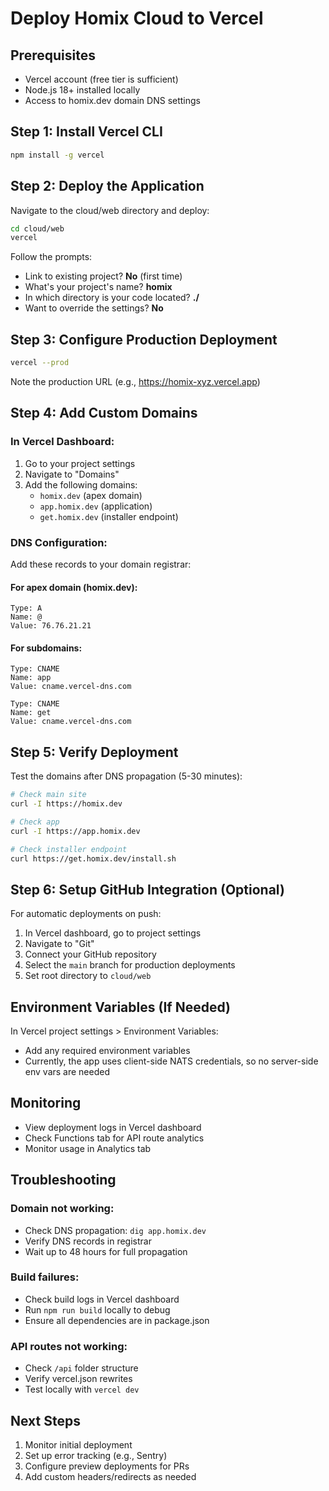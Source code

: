 # Deploy Homix Cloud to Vercel

## Prerequisites
- Vercel account (free tier is sufficient)
- Node.js 18+ installed locally
- Access to homix.dev domain DNS settings

## Step 1: Install Vercel CLI
```bash
npm install -g vercel
```

## Step 2: Deploy the Application

Navigate to the cloud/web directory and deploy:
```bash
cd cloud/web
vercel
```

Follow the prompts:
- Link to existing project? **No** (first time)
- What's your project's name? **homix**
- In which directory is your code located? **./** 
- Want to override the settings? **No**

## Step 3: Configure Production Deployment
```bash
vercel --prod
```

Note the production URL (e.g., https://homix-xyz.vercel.app)

## Step 4: Add Custom Domains

### In Vercel Dashboard:
1. Go to your project settings
2. Navigate to "Domains"
3. Add the following domains:
   - `homix.dev` (apex domain)
   - `app.homix.dev` (application)
   - `get.homix.dev` (installer endpoint)

### DNS Configuration:
Add these records to your domain registrar:

#### For apex domain (homix.dev):
```
Type: A
Name: @
Value: 76.76.21.21
```

#### For subdomains:
```
Type: CNAME
Name: app
Value: cname.vercel-dns.com

Type: CNAME  
Name: get
Value: cname.vercel-dns.com
```

## Step 5: Verify Deployment

Test the domains after DNS propagation (5-30 minutes):
```bash
# Check main site
curl -I https://homix.dev

# Check app
curl -I https://app.homix.dev

# Check installer endpoint
curl https://get.homix.dev/install.sh
```

## Step 6: Setup GitHub Integration (Optional)

For automatic deployments on push:

1. In Vercel dashboard, go to project settings
2. Navigate to "Git" 
3. Connect your GitHub repository
4. Select the `main` branch for production deployments
5. Set root directory to `cloud/web`

## Environment Variables (If Needed)

In Vercel project settings > Environment Variables:
- Add any required environment variables
- Currently, the app uses client-side NATS credentials, so no server-side env vars are needed

## Monitoring

- View deployment logs in Vercel dashboard
- Check Functions tab for API route analytics
- Monitor usage in Analytics tab

## Troubleshooting

### Domain not working:
- Check DNS propagation: `dig app.homix.dev`
- Verify DNS records in registrar
- Wait up to 48 hours for full propagation

### Build failures:
- Check build logs in Vercel dashboard
- Run `npm run build` locally to debug
- Ensure all dependencies are in package.json

### API routes not working:
- Check `/api` folder structure
- Verify vercel.json rewrites
- Test locally with `vercel dev`

## Next Steps

1. Monitor initial deployment
2. Set up error tracking (e.g., Sentry)
3. Configure preview deployments for PRs
4. Add custom headers/redirects as needed